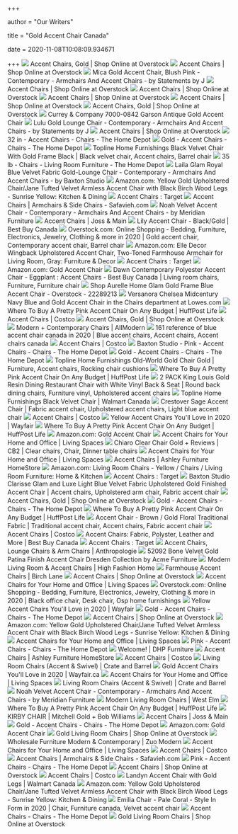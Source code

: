+++
        
author = "Our Writers"
        
title = "Gold Accent Chair Canada"
        
date = 2020-11-08T10:08:09.934671
        
+++
[ ![](https://ak1.ostkcdn.com/images/products/20370472/Carson-Carrington-Keflavik-Mid-century-Mustard-Yellow-Linen-Arm-Chair-9865e033-1792-40a5-8566-fee96f0e3d46_600.jpg?imwidth=480&impolicy=medium)](https://ak1.ostkcdn.com/images/products/20370472/Carson-Carrington-Keflavik-Mid-century-Mustard-Yellow-Linen-Arm-Chair-9865e033-1792-40a5-8566-fee96f0e3d46_600.jpg?imwidth=480&impolicy=medium) Accent Chairs, Gold | Shop Online at Overstock
[ ![](https://ak1.ostkcdn.com/images/products/is/images/direct/9a2fb6e705215e843b1e42d6022bbfbc8f0e8f7a/Mid-Century-Retro-Modern-Fabric-Upholstered-Wooden-Lounge-Chair-Accent-Chair-Living-Room-Sofa.jpg?imwidth=480&impolicy=medium)](https://ak1.ostkcdn.com/images/products/is/images/direct/9a2fb6e705215e843b1e42d6022bbfbc8f0e8f7a/Mid-Century-Retro-Modern-Fabric-Upholstered-Wooden-Lounge-Chair-Accent-Chair-Living-Room-Sofa.jpg?imwidth=480&impolicy=medium) Accent Chairs | Shop Online at Overstock
[ ![](https://st.hzcdn.com/simgs/c751c72b08f4dd64_4-3263/home-design.jpg)](https://st.hzcdn.com/simgs/c751c72b08f4dd64_4-3263/home-design.jpg) Mica Gold Accent Chair, Blush Pink - Contemporary - Armchairs And Accent  Chairs - by Statements by J
[ ![](https://ak1.ostkcdn.com/images/products/is/images/direct/60965d0625dc611ba5aabe58e27755a7bfd9f118/Levine-Accent-Chair.jpg?imwidth=480&impolicy=medium)](https://ak1.ostkcdn.com/images/products/is/images/direct/60965d0625dc611ba5aabe58e27755a7bfd9f118/Levine-Accent-Chair.jpg?imwidth=480&impolicy=medium) Accent Chairs | Shop Online at Overstock
[ ![](https://ak1.ostkcdn.com/images/products/23122919/Carson-Carrington-Fellingsbro-Pleated-Fabric-Accent-Chair-b64ba352-664e-481e-8199-eb1160830583_600.jpg?imwidth=480&impolicy=medium)](https://ak1.ostkcdn.com/images/products/23122919/Carson-Carrington-Fellingsbro-Pleated-Fabric-Accent-Chair-b64ba352-664e-481e-8199-eb1160830583_600.jpg?imwidth=480&impolicy=medium) Accent Chairs | Shop Online at Overstock
[ ![](https://ak1.ostkcdn.com/images/products/is/images/direct/980eb8a2d6a98abbaebe3df545c2b69e558b5d83/Porch-%26-Den-Lyric-Cream-Swoop-Arm-Accent-Chair.jpg?imwidth=480&impolicy=medium)](https://ak1.ostkcdn.com/images/products/is/images/direct/980eb8a2d6a98abbaebe3df545c2b69e558b5d83/Porch-%26-Den-Lyric-Cream-Swoop-Arm-Accent-Chair.jpg?imwidth=480&impolicy=medium) Accent Chairs | Shop Online at Overstock
[ ![](https://ak1.ostkcdn.com/images/products/is/images/direct/561dfb1b7c9d5a5b90eeabcd629bddb6cc371a0c/Slatina-Silky-Velvet-Upholstered-Accent-Chair-with-Gold-Tone-Finished-Base.jpg?imwidth=480&impolicy=medium)](https://ak1.ostkcdn.com/images/products/is/images/direct/561dfb1b7c9d5a5b90eeabcd629bddb6cc371a0c/Slatina-Silky-Velvet-Upholstered-Accent-Chair-with-Gold-Tone-Finished-Base.jpg?imwidth=480&impolicy=medium) Accent Chairs | Shop Online at Overstock
[ ![](https://ak1.ostkcdn.com/images/products/22673604/Ave-Six-Julia-Accent-Chair-with-White-Fur-and-Gold-Legs-91ceae29-ff9f-4e19-868f-5798e29e397e_600.jpg?imwidth=480&impolicy=medium)](https://ak1.ostkcdn.com/images/products/22673604/Ave-Six-Julia-Accent-Chair-with-White-Fur-and-Gold-Legs-91ceae29-ff9f-4e19-868f-5798e29e397e_600.jpg?imwidth=480&impolicy=medium) Accent Chairs, Gold | Shop Online at Overstock
[ ![](https://media.lightingnewyork.com/vendors/crc/gallery/7000-0842_1_.jpg)](https://media.lightingnewyork.com/vendors/crc/gallery/7000-0842_1_.jpg) Currey & Company 7000-0842 Garson Antique Gold Accent Chair
[ ![](https://st.hzcdn.com/simgs/62110504075b2862_4-5349/home-design.jpg)](https://st.hzcdn.com/simgs/62110504075b2862_4-5349/home-design.jpg) Lulu Gold Lounge Chair - Contemporary - Armchairs And Accent Chairs - by  Statements by J
[ ![](https://ak1.ostkcdn.com/images/products/is/images/direct/e613fcce51d0703e9bd8ce58b663ad3552405a6f/Art-Leon-Modern-Velvet-Tufted-Back-Round-Swivel-Accent-Chair.jpg?imwidth=480&impolicy=medium)](https://ak1.ostkcdn.com/images/products/is/images/direct/e613fcce51d0703e9bd8ce58b663ad3552405a6f/Art-Leon-Modern-Velvet-Tufted-Back-Round-Swivel-Accent-Chair.jpg?imwidth=480&impolicy=medium) Accent Chairs | Shop Online at Overstock
[ ![](https://images.homedepot-static.com/productImages/4ecff073-7d5b-4b92-a9b1-6bd85cef8499/svn/pink-and-gold-benjara-accent-chairs-bm193892-64_400.jpg)](https://images.homedepot-static.com/productImages/4ecff073-7d5b-4b92-a9b1-6bd85cef8499/svn/pink-and-gold-benjara-accent-chairs-bm193892-64_400.jpg) 32 in - Accent Chairs - Chairs - The Home Depot
[ ![](https://images.homedepot-static.com/productImages/8519f55c-581c-4c00-b5fc-ff966c073f9f/svn/gold-jennifer-taylor-accent-chairs-2483-959-64_400.jpg)](https://images.homedepot-static.com/productImages/8519f55c-581c-4c00-b5fc-ff966c073f9f/svn/gold-jennifer-taylor-accent-chairs-2483-959-64_400.jpg) Gold - Accent Chairs - Chairs - The Home Depot
[ ![](https://i.pinimg.com/originals/5e/61/38/5e61382b50ca387be60ac959d47fa488.jpg)](https://i.pinimg.com/originals/5e/61/38/5e61382b50ca387be60ac959d47fa488.jpg) Topline Home Furnishings Black Velvet Chair With Gold Frame Black | Black  velvet chair, Accent chairs, Barrel chair
[ ![](https://images.homedepot-static.com/productImages/d5bcf012-c76f-41f8-8267-278cd44e1ed9/svn/navy-blue-accent-chairs-uby286100glg-64_400.jpg)](https://images.homedepot-static.com/productImages/d5bcf012-c76f-41f8-8267-278cd44e1ed9/svn/navy-blue-accent-chairs-uby286100glg-64_400.jpg) 35 lb - Chairs - Living Room Furniture - The Home Depot
[ ![](https://st.hzcdn.com/simgs/0031d0360c4b2dfe_4-5090/home-design.jpg)](https://st.hzcdn.com/simgs/0031d0360c4b2dfe_4-5090/home-design.jpg) Laila Glam Royal Blue Velvet Fabric Gold-Lounge Chair - Contemporary -  Armchairs And Accent Chairs - by Baxton Studio
[ ![](https://images-na.ssl-images-amazon.com/images/I/71jtqbN71qL._AC_SX522_.jpg)](https://images-na.ssl-images-amazon.com/images/I/71jtqbN71qL._AC_SX522_.jpg) Amazon.com: Yellow Gold Upholstered Chair/Jane Tufted Velvet Armless Accent  Chair with Black Birch Wood Legs - Sunrise Yellow: Kitchen & Dining
[ ![](https://target.scene7.com/is/image/Target//GUEST_6327ab47-45f7-463e-b632-18783c46a05b?wid=315&hei=315&qlt=60&fmt=pjpeg)](https://target.scene7.com/is/image/Target//GUEST_6327ab47-45f7-463e-b632-18783c46a05b?wid=315&hei=315&qlt=60&fmt=pjpeg) Accent Chairs : Target
[ ![](https://cdn.safavieh.com/uploads/2019/08/AccentChairs_Banner.jpg)](https://cdn.safavieh.com/uploads/2019/08/AccentChairs_Banner.jpg) Accent Chairs | Armchairs & Side Chairs - Safavieh.com
[ ![](https://st.hzcdn.com/simgs/f2b18e390efca678_9-2221/home-design.jpg)](https://st.hzcdn.com/simgs/f2b18e390efca678_9-2221/home-design.jpg) Noah Velvet Accent Chair - Contemporary - Armchairs And Accent Chairs - by  Meridian Furniture
[ ![](https://secure.img1-fg.wfcdn.com/im/27878046/resize-h600-w600%5Ecompr-r85/5209/52097729/Accent+Chairs.jpg)](https://secure.img1-fg.wfcdn.com/im/27878046/resize-h600-w600%5Ecompr-r85/5209/52097729/Accent+Chairs.jpg) Accent Chairs | Joss & Main
[ ![](https://multimedia.bbycastatic.ca/multimedia/products/500x500/149/14932/14932648.jpg)](https://multimedia.bbycastatic.ca/multimedia/products/500x500/149/14932/14932648.jpg) Lily Accent Chair - Black/Gold | Best Buy Canada
[ ![](https://i.pinimg.com/originals/21/75/7f/21757f38a108da47c14a4cd9ec6bc92f.jpg)](https://i.pinimg.com/originals/21/75/7f/21757f38a108da47c14a4cd9ec6bc92f.jpg) Overstock.com: Online Shopping - Bedding, Furniture, Electronics, Jewelry,  Clothing & more in 2020 | Gold accent chair, Contemporary accent chair,  Barrel chair
[ ![](https://images-na.ssl-images-amazon.com/images/I/81sRmpM66uL._AC_SL1500_.jpg)](https://images-na.ssl-images-amazon.com/images/I/81sRmpM66uL._AC_SL1500_.jpg) Amazon.com: Elle Decor Wingback Upholstered Accent Chair, Two-Toned  Farmhouse Armchair for Living Room, Gray: Furniture & Decor
[ ![](https://target.scene7.com/is/image/Target/GUEST_26e2fb3b-8ed6-49d9-a085-aff27e65bd0e)](https://target.scene7.com/is/image/Target/GUEST_26e2fb3b-8ed6-49d9-a085-aff27e65bd0e) Accent Chairs : Target
[ ![](https://m.media-amazon.com/images/I/7117XndpV5L._AC_UY218_.jpg)](https://m.media-amazon.com/images/I/7117XndpV5L._AC_UY218_.jpg) Amazon.com: Gold Accent Chair
[ ![](https://i.pinimg.com/originals/ca/eb/04/caeb04decd62a9107c19fdc98042f0b3.jpg)](https://i.pinimg.com/originals/ca/eb/04/caeb04decd62a9107c19fdc98042f0b3.jpg) Dawn Contemporary Polyester Accent Chair - Eggplant : Accent Chairs - Best  Buy Canada | Living room chairs, Furniture, Furniture chair
[ ![](https://ak1.ostkcdn.com/images/products/22289213/Metallic-Blue-and-Gold-Contemporary-Modern-Eclectic-Arm-Chair-608281ae-59cc-44e9-bacb-b5a62f36becb_600.jpg)](https://ak1.ostkcdn.com/images/products/22289213/Metallic-Blue-and-Gold-Contemporary-Modern-Eclectic-Arm-Chair-608281ae-59cc-44e9-bacb-b5a62f36becb_600.jpg) Shop Aurelle Home Glam Gold Frame Blue Accent Chair - Overstock - 22289213
[ ![](http://mobileimages.lowes.com/product/converted/816780/816780029311.jpg)](http://mobileimages.lowes.com/product/converted/816780/816780029311.jpg) Versanora Chelsea Midcentury Navy Blue and Gold Accent Chair in the Chairs  department at Lowes.com
[ ![](https://img.huffingtonpost.com/asset/5c76fe9236000006186b0277.png?ops=scalefit_960_noupscale)](https://img.huffingtonpost.com/asset/5c76fe9236000006186b0277.png?ops=scalefit_960_noupscale) Where To Buy A Pretty Pink Accent Chair On Any Budget | HuffPost Life
[ ![](https://images.costco-static.com/ImageDelivery/imageService?profileId=12026540&imageId=100385817-847__1&recipeName=350)](https://images.costco-static.com/ImageDelivery/imageService?profileId=12026540&imageId=100385817-847__1&recipeName=350) Accent Chairs | Costco
[ ![](https://ak1.ostkcdn.com/images/products/30721926/Martha-Stewart-Halleck-Gold-Accent-Chair-bd8ede29-edb8-412b-815e-371f9ae3faf8_600.jpg?imwidth=480&impolicy=medium)](https://ak1.ostkcdn.com/images/products/30721926/Martha-Stewart-Halleck-Gold-Accent-Chair-bd8ede29-edb8-412b-815e-371f9ae3faf8_600.jpg?imwidth=480&impolicy=medium) Accent Chairs, Gold | Shop Online at Overstock
[ ![](https://secure.img1-fg.wfcdn.com/im/83567715/resize-h600-w600%5Ecompr-r85/3276/32769481/Accent+Chairs.jpg)](https://secure.img1-fg.wfcdn.com/im/83567715/resize-h600-w600%5Ecompr-r85/3276/32769481/Accent+Chairs.jpg) Modern + Contemporary Chairs | AllModern
[ ![](https://i.pinimg.com/originals/09/04/d0/0904d031bccdd019ba28bab7b9501e27.jpg)](https://i.pinimg.com/originals/09/04/d0/0904d031bccdd019ba28bab7b9501e27.jpg) 161 reference of blue accent chair canada in 2020 | Blue accent chairs, Accent  chairs, Accent chairs canada
[ ![](https://images.costco-static.com/ImageDelivery/imageService?profileId=12026540&imageId=100569431-847__1&recipeName=350)](https://images.costco-static.com/ImageDelivery/imageService?profileId=12026540&imageId=100569431-847__1&recipeName=350) Accent Chairs | Costco
[ ![](https://images.homedepot-static.com/productImages/65a14416-9ff6-4a00-8005-e35e741c55c8/svn/light-pink-and-gold-baxton-studio-accent-chairs-157-8861-hd-64_400.jpg)](https://images.homedepot-static.com/productImages/65a14416-9ff6-4a00-8005-e35e741c55c8/svn/light-pink-and-gold-baxton-studio-accent-chairs-157-8861-hd-64_400.jpg) Baxton Studio - Pink - Accent Chairs - Chairs - The Home Depot
[ ![](https://images.homedepot-static.com/productImages/519eeeab-706e-4665-9aab-62403cb18df7/svn/18-in-flash-furniture-accent-chairs-xsgold-64_400.jpg)](https://images.homedepot-static.com/productImages/519eeeab-706e-4665-9aab-62403cb18df7/svn/18-in-flash-furniture-accent-chairs-xsgold-64_400.jpg) Gold - Accent Chairs - Chairs - The Home Depot
[ ![](https://i.pinimg.com/originals/41/0f/a0/410fa0e314b6b964695fa17a32c499c4.jpg)](https://i.pinimg.com/originals/41/0f/a0/410fa0e314b6b964695fa17a32c499c4.jpg) Topline Home Furnishings Old-World Gold Chair Gold | Furniture, Accent  chairs, Rocking chair cushions
[ ![](https://img.huffingtonpost.com/asset/5c76ff233600008c186b0278.png?ops=scalefit_960_noupscale)](https://img.huffingtonpost.com/asset/5c76ff233600008c186b0278.png?ops=scalefit_960_noupscale) Where To Buy A Pretty Pink Accent Chair On Any Budget | HuffPost Life
[ ![](https://i.pinimg.com/474x/fe/4f/3f/fe4f3f63bd59809493e12171eff25ebe.jpg)](https://i.pinimg.com/474x/fe/4f/3f/fe4f3f63bd59809493e12171eff25ebe.jpg) 2 PACK King Louis Gold Resin Dining Restaurant Chair with White Vinyl Back  & Seat | Round back dining chairs, Furniture vinyl, Upholstered accent  chairs
[ ![](https://i5.walmartimages.ca/images/Large/762/958/6000199762958.jpg)](https://i5.walmartimages.ca/images/Large/762/958/6000199762958.jpg) Topline Home Furnishings Black Velvet Chair | Walmart Canada
[ ![](https://i.pinimg.com/originals/fa/2c/54/fa2c54a3b3bf03bba20ca357eb69dbd8.jpg)](https://i.pinimg.com/originals/fa/2c/54/fa2c54a3b3bf03bba20ca357eb69dbd8.jpg) Crestover Sage Accent Chair | Fabric accent chair, Upholstered accent chairs,  Light blue accent chair
[ ![](https://images.costco-static.com/ImageDelivery/imageService?profileId=12026540&imageId=100569389-847__1&recipeName=350)](https://images.costco-static.com/ImageDelivery/imageService?profileId=12026540&imageId=100569389-847__1&recipeName=350) Accent Chairs | Costco
[ ![](https://secure.img1-fg.wfcdn.com/im/66337825/compr-r85/4093/40931451/default.jpg)](https://secure.img1-fg.wfcdn.com/im/66337825/compr-r85/4093/40931451/default.jpg) Yellow Accent Chairs You'll Love in 2020 | Wayfair
[ ![](https://img.huffingtonpost.com/asset/5c76fe3436000006186b0274.png?ops=scalefit_960_noupscale)](https://img.huffingtonpost.com/asset/5c76fe3436000006186b0274.png?ops=scalefit_960_noupscale) Where To Buy A Pretty Pink Accent Chair On Any Budget | HuffPost Life
[ ![](https://m.media-amazon.com/images/I/61vq-LJLKhL._AC_UY218_.jpg)](https://m.media-amazon.com/images/I/61vq-LJLKhL._AC_UY218_.jpg) Amazon.com: Gold Accent Chair
[ ![](https://www.livingspaces.com/globalassets/productassets/200000-299999/260000-269999/260000-260999/260900-260999/260984/260984_yellow_fabric_accent_chair_signature_01.jpg?w=446&h=296&mode=pad)](https://www.livingspaces.com/globalassets/productassets/200000-299999/260000-269999/260000-260999/260900-260999/260984/260984_yellow_fabric_accent_chair_signature_01.jpg?w=446&h=296&mode=pad) Accent Chairs for Your Home and Office | Living Spaces
[ ![](https://i.pinimg.com/originals/a0/1b/68/a01b6850b264a640d3b8780ffb0bcbc0.png)](https://i.pinimg.com/originals/a0/1b/68/a01b6850b264a640d3b8780ffb0bcbc0.png) Chiaro Clear Chair Gold + Reviews | CB2 | Clear chairs, Chair, Dinner table  chairs
[ ![](https://www.livingspaces.com/globalassets/productassets/200000-299999/250000-259999/253000-253999/253700-253799/253756/253756_multicolor_fabric_accent_chair_v2_signature_01.jpg?w=446&h=296&mode=pad)](https://www.livingspaces.com/globalassets/productassets/200000-299999/250000-259999/253000-253999/253700-253799/253756/253756_multicolor_fabric_accent_chair_v2_signature_01.jpg?w=446&h=296&mode=pad) Accent Chairs for Your Home and Office | Living Spaces
[ ![](https://ashleyfurniture.scene7.com/is/image/AshleyFurniture/A3000064-SW-KO?$AFHS-Grid-1X$)](https://ashleyfurniture.scene7.com/is/image/AshleyFurniture/A3000064-SW-KO?$AFHS-Grid-1X$) Accent Chairs | Ashley Furniture HomeStore
[ ![](https://m.media-amazon.com/images/I/716iXsItM8L._AC_UL320_.jpg)](https://m.media-amazon.com/images/I/716iXsItM8L._AC_UL320_.jpg) Amazon.com: Living Room Chairs - Yellow / Chairs / Living Room Furniture:  Home & Kitchen
[ ![](https://target.scene7.com/is/image/Target//GUEST_b7d9c16d-f51c-40ab-800f-2c2df8ec85d8?wid=315&hei=315&qlt=60&fmt=pjpeg)](https://target.scene7.com/is/image/Target//GUEST_b7d9c16d-f51c-40ab-800f-2c2df8ec85d8?wid=315&hei=315&qlt=60&fmt=pjpeg) Accent Chairs : Target
[ ![](https://i.pinimg.com/originals/20/05/e8/2005e850d2157c06f01c4fcdeef17207.jpg)](https://i.pinimg.com/originals/20/05/e8/2005e850d2157c06f01c4fcdeef17207.jpg) Baxton Studio Clarisse Glam and Luxe Light Blue Velvet Fabric Upholstered  Gold Finished Accent Chair | Accent chairs, Upholstered arm chair, Fabric accent  chair
[ ![](https://ak1.ostkcdn.com/images/products/29794987/Grafton-Home-Gray-and-Gold-Splatter-Accent-Chair-95038b00-3ce3-4f2e-b0c9-3dcdd6b8ff54_600.jpg?imwidth=480&impolicy=medium)](https://ak1.ostkcdn.com/images/products/29794987/Grafton-Home-Gray-and-Gold-Splatter-Accent-Chair-95038b00-3ce3-4f2e-b0c9-3dcdd6b8ff54_600.jpg?imwidth=480&impolicy=medium) Accent Chairs, Gold | Shop Online at Overstock
[ ![](https://images.homedepot-static.com/productImages/a0fc311f-b6ae-41fd-80dd-f727ae276823/svn/gold-jennifer-taylor-accent-chairs-63320-1-959-64_400.jpg)](https://images.homedepot-static.com/productImages/a0fc311f-b6ae-41fd-80dd-f727ae276823/svn/gold-jennifer-taylor-accent-chairs-63320-1-959-64_400.jpg) Gold - Accent Chairs - Chairs - The Home Depot
[ ![](https://img.huffingtonpost.com/asset/5c76fdd82300007f0122a175.png?ops=scalefit_960_noupscale)](https://img.huffingtonpost.com/asset/5c76fdd82300007f0122a175.png?ops=scalefit_960_noupscale) Where To Buy A Pretty Pink Accent Chair On Any Budget | HuffPost Life
[ ![](https://i.pinimg.com/originals/3a/4f/4d/3a4f4d39bc2b8cb3c3ef092d4730a827.jpg)](https://i.pinimg.com/originals/3a/4f/4d/3a4f4d39bc2b8cb3c3ef092d4730a827.jpg) Accent Chair - Brown / Gold Floral Traditional Fabric | Traditional accent  chair, Accent chairs, Fabric accent chair
[ ![](https://images.costco-static.com/ImageDelivery/imageService?profileId=12026540&imageId=100652307-847__1&recipeName=350)](https://images.costco-static.com/ImageDelivery/imageService?profileId=12026540&imageId=100652307-847__1&recipeName=350) Accent Chairs | Costco
[ ![](https://multimedia.bbycastatic.ca/multimedia/products/500x500/133/13364/13364426.jpg)](https://multimedia.bbycastatic.ca/multimedia/products/500x500/133/13364/13364426.jpg) Accent Chairs: Fabric, Polyster, Leather and More | Best Buy Canada
[ ![](https://target.scene7.com/is/image/Target/GUEST_923e42b8-e2a4-4027-ad56-29ca8460f817?wid=315&hei=315&qlt=60&fmt=pjpeg)](https://target.scene7.com/is/image/Target/GUEST_923e42b8-e2a4-4027-ad56-29ca8460f817?wid=315&hei=315&qlt=60&fmt=pjpeg) Accent Chairs : Target
[ ![](https://s7d5.scene7.com/is/image/Anthropologie/44704658_068_b?$an-category$&qlt=80&fit=constrain)](https://s7d5.scene7.com/is/image/Anthropologie/44704658_068_b?$an-category$&qlt=80&fit=constrain) Accent Chairs, Lounge Chairs & Arm Chairs | Anthropologie
[ ![](https://themansionfurniture.com/30957-large_default/52092-bone-velvet-gold-patina-finish-accent-chair-dresden-collection-by-acme-furniture.jpg)](https://themansionfurniture.com/30957-large_default/52092-bone-velvet-gold-patina-finish-accent-chair-dresden-collection-by-acme-furniture.jpg) 52092 Bone Velvet Gold Patina Finish Accent Chair Dresden Collection by  Acme Furniture
[ ![](https://cdn.shopify.com/s/files/1/0225/2528/0331/collections/collection-hero-placeholder_57709a77-23be-4352-9d44-4f8fb64ea1b2_2000x.jpg?v=1563917070)](https://cdn.shopify.com/s/files/1/0225/2528/0331/collections/collection-hero-placeholder_57709a77-23be-4352-9d44-4f8fb64ea1b2_2000x.jpg?v=1563917070) Modern Living Room & Accent Chairs | High Fashion Home
[ ![](https://secure.img1-fg.wfcdn.com/im/35219411/resize-h600-w600%5Ecompr-r85/7400/74002678/Accent+Chairs.jpg)](https://secure.img1-fg.wfcdn.com/im/35219411/resize-h600-w600%5Ecompr-r85/7400/74002678/Accent+Chairs.jpg) Farmhouse Accent Chairs | Birch Lane
[ ![](https://ak1.ostkcdn.com/images/products/is/images/direct/2cfd69da350e33d056053a454a39866b74c8c3e6/Natalie-Velvet-Barrel-Accent-Chair-with-Metal-Legs.jpg?imwidth=480&impolicy=medium)](https://ak1.ostkcdn.com/images/products/is/images/direct/2cfd69da350e33d056053a454a39866b74c8c3e6/Natalie-Velvet-Barrel-Accent-Chair-with-Metal-Legs.jpg?imwidth=480&impolicy=medium) Accent Chairs | Shop Online at Overstock
[ ![](https://www.livingspaces.com/globalassets/productassets/200000-299999/260000-269999/262000-262999/262300-262399/262333/262333_white_metal_accent_chair_signature_01.jpg?w=446&h=296&mode=pad)](https://www.livingspaces.com/globalassets/productassets/200000-299999/260000-269999/262000-262999/262300-262399/262333/262333_white_metal_accent_chair_signature_01.jpg?w=446&h=296&mode=pad) Accent Chairs for Your Home and Office | Living Spaces
[ ![](https://i.pinimg.com/originals/db/be/cc/dbbecc4d7b94235a7ee59531f6dd46c0.jpg)](https://i.pinimg.com/originals/db/be/cc/dbbecc4d7b94235a7ee59531f6dd46c0.jpg) Overstock.com: Online Shopping - Bedding, Furniture, Electronics, Jewelry,  Clothing & more in 2020 | Black office chair, Desk chair, Osp home  furnishings
[ ![](https://secure.img1-fg.wfcdn.com/im/49490772/compr-r85/6166/61669709/default.jpg)](https://secure.img1-fg.wfcdn.com/im/49490772/compr-r85/6166/61669709/default.jpg) Yellow Accent Chairs You'll Love in 2020 | Wayfair
[ ![](https://images.homedepot-static.com/productImages/5659ee2c-5b1b-4fb8-a59e-e0977af1cf86/svn/beige-gold-safavieh-accent-chairs-ach6201b-set2-64_400.jpg)](https://images.homedepot-static.com/productImages/5659ee2c-5b1b-4fb8-a59e-e0977af1cf86/svn/beige-gold-safavieh-accent-chairs-ach6201b-set2-64_400.jpg) Gold - Accent Chairs - Chairs - The Home Depot
[ ![](https://ak1.ostkcdn.com/images/products/is/images/direct/1bd258c8895dcdefa95b3d2dccf17fcd73518960/Carson-Carrington-Ulmjarv-Tufted-Accent-Chair.jpg?imwidth=480&impolicy=medium)](https://ak1.ostkcdn.com/images/products/is/images/direct/1bd258c8895dcdefa95b3d2dccf17fcd73518960/Carson-Carrington-Ulmjarv-Tufted-Accent-Chair.jpg?imwidth=480&impolicy=medium) Accent Chairs | Shop Online at Overstock
[ ![](https://m.media-amazon.com/images/I/612kqA3ixEL._AC_UL400_.jpg)](https://m.media-amazon.com/images/I/612kqA3ixEL._AC_UL400_.jpg) Amazon.com: Yellow Gold Upholstered Chair/Jane Tufted Velvet Armless Accent  Chair with Black Birch Wood Legs - Sunrise Yellow: Kitchen & Dining
[ ![](https://www.livingspaces.com/globalassets/productassets/200000-299999/240000-249999/244000-244999/244600-244699/244646/244646_blue_fabric_accent_chair_v2_signature_01.jpg?w=446&h=296&mode=pad)](https://www.livingspaces.com/globalassets/productassets/200000-299999/240000-249999/244000-244999/244600-244699/244646/244646_blue_fabric_accent_chair_v2_signature_01.jpg?w=446&h=296&mode=pad) Accent Chairs for Your Home and Office | Living Spaces
[ ![](https://images.homedepot-static.com/productImages/de6564ad-b31a-4295-bcf1-3aa875bd40f5/svn/pink-boyel-living-accent-chairs-wf-hfsn-131pk-64_400.jpg)](https://images.homedepot-static.com/productImages/de6564ad-b31a-4295-bcf1-3aa875bd40f5/svn/pink-boyel-living-accent-chairs-wf-hfsn-131pk-64_400.jpg) Pink - Accent Chairs - Chairs - The Home Depot
[ ![](https://www.dhpfurniture.com/eng/CMS/000000000chair.png)](https://www.dhpfurniture.com/eng/CMS/000000000chair.png) Welcome! | DHP Furniture
[ ![](https://ashleyfurniture.scene7.com/is/image/AshleyFurniture/A3000227-SW-P1-KO?$AFHS-Grid-1X$)](https://ashleyfurniture.scene7.com/is/image/AshleyFurniture/A3000227-SW-P1-KO?$AFHS-Grid-1X$) Accent Chairs | Ashley Furniture HomeStore
[ ![](https://images.costco-static.com/ImageDelivery/imageService?profileId=12026540&imageId=1363094-847__1&recipeName=350)](https://images.costco-static.com/ImageDelivery/imageService?profileId=12026540&imageId=1363094-847__1&recipeName=350) Accent Chairs | Costco
[ ![](https://images.crateandbarrel.com/is/image/Crate/CavettLthrChrSumatraSSS20_1x1/$web_plp_card_mobile$/200512112321/cavett-leather-wood-frame-chair.jpg)](https://images.crateandbarrel.com/is/image/Crate/CavettLthrChrSumatraSSS20_1x1/$web_plp_card_mobile$/200512112321/cavett-leather-wood-frame-chair.jpg) Living Room Chairs (Accent & Swivel) | Crate and Barrel
[ ![](https://secure.img1-fg.wfcdn.com/im/62387693/resize-h160-w160%5Ecompr-r85/1244/124451931/Gold+Chicopee+ARMCHAIR.jpg)](https://secure.img1-fg.wfcdn.com/im/62387693/resize-h160-w160%5Ecompr-r85/1244/124451931/Gold+Chicopee+ARMCHAIR.jpg) Gold Accent Chairs You'll Love in 2020 | Wayfair.ca
[ ![](https://www.livingspaces.com/globalassets/productassets/200000-299999/250000-259999/256000-256999/256000-256099/256083/256083_brown_fabric_accent_chair_signature_01.jpg?w=446&h=296&mode=pad)](https://www.livingspaces.com/globalassets/productassets/200000-299999/250000-259999/256000-256999/256000-256099/256083/256083_brown_fabric_accent_chair_signature_01.jpg?w=446&h=296&mode=pad) Accent Chairs for Your Home and Office | Living Spaces
[ ![](https://images.crateandbarrel.com/is/image/Crate/CalderChairSOSSF20_1x1/$web_plp_card_mobile$/200630092350/calder-chair.jpg)](https://images.crateandbarrel.com/is/image/Crate/CalderChairSOSSF20_1x1/$web_plp_card_mobile$/200630092350/calder-chair.jpg) Living Room Chairs (Accent & Swivel) | Crate and Barrel
[ ![](https://st.hzcdn.com/fimgs/fe6180f60eba2ee4_6080-w300-h300-b1-p10--.jpg)](https://st.hzcdn.com/fimgs/fe6180f60eba2ee4_6080-w300-h300-b1-p10--.jpg) Noah Velvet Accent Chair - Contemporary - Armchairs And Accent Chairs - by  Meridian Furniture
[ ![](https://www.westelm.com/weimgs/rk/images/wcm/products/202042/0100/deco-iron-back-chair-1-c.jpg)](https://www.westelm.com/weimgs/rk/images/wcm/products/202042/0100/deco-iron-back-chair-1-c.jpg) Modern Living Room Chairs | West Elm
[ ![](https://img.huffingtonpost.com/asset/5c770c1f2400000802a29ca5.jpeg?cache=6t8AeQMwxl&ops=crop_0_1057_5000_3943%2Cscalefit_720_noupscale)](https://img.huffingtonpost.com/asset/5c770c1f2400000802a29ca5.jpeg?cache=6t8AeQMwxl&ops=crop_0_1057_5000_3943%2Cscalefit_720_noupscale) Where To Buy A Pretty Pink Accent Chair On Any Budget | HuffPost Life
[ ![](https://www.mgbwhome.com/dw/image/v2/BBDJ_PRD/on/demandware.static/-/Sites-mgbw-master/default/dwdffbf232/images/hi-res/Kirby_1900-005T_Sherpa-Natural_104264_HERO.jpg?sw=2000&sh=2000&sm=fit)](https://www.mgbwhome.com/dw/image/v2/BBDJ_PRD/on/demandware.static/-/Sites-mgbw-master/default/dwdffbf232/images/hi-res/Kirby_1900-005T_Sherpa-Natural_104264_HERO.jpg?sw=2000&sh=2000&sm=fit) KIRBY CHAIR | Mitchell Gold + Bob Williams
[ ![](https://secure.img1-fg.wfcdn.com/im/14995337/resize-h310-w310%5Ecompr-r85/5219/52195963/cloyd-swivel-armchair.jpg)](https://secure.img1-fg.wfcdn.com/im/14995337/resize-h310-w310%5Ecompr-r85/5219/52195963/cloyd-swivel-armchair.jpg) Accent Chairs | Joss & Main
[ ![](https://images.homedepot-static.com/productImages/76de4631-3a5e-4c9a-acd3-f83e4d1e1657/svn/gold-titan-lighting-accent-chairs-tn-892327-64_400.jpg)](https://images.homedepot-static.com/productImages/76de4631-3a5e-4c9a-acd3-f83e4d1e1657/svn/gold-titan-lighting-accent-chairs-tn-892327-64_400.jpg) Gold - Accent Chairs - Chairs - The Home Depot
[ ![](https://m.media-amazon.com/images/I/51Z1eBfRw+L._AC_UY218_.jpg)](https://m.media-amazon.com/images/I/51Z1eBfRw+L._AC_UY218_.jpg) Amazon.com: Gold Accent Chair
[ ![](https://ak1.ostkcdn.com/images/products/is/images/direct/22b7d1c50879131bf6614c82b34c14099a354de6/Elon-Contemporary-Velvet-Upholstered-Accent-Chair%2C-Blue.jpg?imwidth=480&impolicy=medium)](https://ak1.ostkcdn.com/images/products/is/images/direct/22b7d1c50879131bf6614c82b34c14099a354de6/Elon-Contemporary-Velvet-Upholstered-Accent-Chair%2C-Blue.jpg?imwidth=480&impolicy=medium) Gold Living Room Chairs | Shop Online at Overstock
[ ![](https://zuomod.com/image/cache/catalog/products/2019/Single/101753-1-270x270.jpg)](https://zuomod.com/image/cache/catalog/products/2019/Single/101753-1-270x270.jpg) Wholesale Furniture Modern & Contemporary | Zuo Modern
[ ![](https://www.livingspaces.com/globalassets/productassets/200000-299999/240000-249999/244000-244999/244400-244499/244491/244491_blue_fabric_accent_chair_v2_signature_01.jpg?w=446&h=296&mode=pad)](https://www.livingspaces.com/globalassets/productassets/200000-299999/240000-249999/244000-244999/244400-244499/244491/244491_blue_fabric_accent_chair_v2_signature_01.jpg?w=446&h=296&mode=pad) Accent Chairs for Your Home and Office | Living Spaces
[ ![](https://images.costco-static.com/ImageDelivery/imageService?profileId=12026540&imageId=1441141-847__1&recipeName=350)](https://images.costco-static.com/ImageDelivery/imageService?profileId=12026540&imageId=1441141-847__1&recipeName=350) Accent Chairs | Costco
[ ![](https://cdn.safavieh.com/furniture/ach/small/ach4505e-front.jpg)](https://cdn.safavieh.com/furniture/ach/small/ach4505e-front.jpg) Accent Chairs | Armchairs & Side Chairs - Safavieh.com
[ ![](https://images.homedepot-static.com/productImages/af57d1d9-387b-45bb-b77b-a49f5d8349d6/svn/light-pink-and-gold-baxton-studio-accent-chairs-157-9789-hd-64_400.jpg)](https://images.homedepot-static.com/productImages/af57d1d9-387b-45bb-b77b-a49f5d8349d6/svn/light-pink-and-gold-baxton-studio-accent-chairs-157-9789-hd-64_400.jpg) Pink - Accent Chairs - Chairs - The Home Depot
[ ![](https://ak1.ostkcdn.com/images/products/is/images/direct/4ba896bba1c8947cd46a02b6840ed71823729690/Casper-Industrial-Accent-Chair.jpg?imwidth=480&impolicy=medium)](https://ak1.ostkcdn.com/images/products/is/images/direct/4ba896bba1c8947cd46a02b6840ed71823729690/Casper-Industrial-Accent-Chair.jpg?imwidth=480&impolicy=medium) Accent Chairs | Shop Online at Overstock
[ ![](https://images.costco-static.com/ImageDelivery/imageService?profileId=12026540&imageId=1356673-847__1&recipeName=350)](https://images.costco-static.com/ImageDelivery/imageService?profileId=12026540&imageId=1356673-847__1&recipeName=350) Accent Chairs | Costco
[ ![](https://i5.walmartimages.ca/images/Enlarge/431/587/6000200431587.jpg)](https://i5.walmartimages.ca/images/Enlarge/431/587/6000200431587.jpg) Landyn Accent Chair with Gold Legs | Walmart Canada
[ ![](https://m.media-amazon.com/images/I/61JUY63Ir9L._AC_UL400_.jpg)](https://m.media-amazon.com/images/I/61JUY63Ir9L._AC_UL400_.jpg) Amazon.com: Yellow Gold Upholstered Chair/Jane Tufted Velvet Armless Accent  Chair with Black Birch Wood Legs - Sunrise Yellow: Kitchen & Dining
[ ![](https://i.pinimg.com/originals/ab/b2/d5/abb2d509cf0040c84d6aa639b21d6351.jpg)](https://i.pinimg.com/originals/ab/b2/d5/abb2d509cf0040c84d6aa639b21d6351.jpg) Emilia Chair - Pale Coral - Style In Form in 2020 | Chair, Furniture canada,  Velvet accent chair
[ ![](https://images.homedepot-static.com/productImages/45d23d2d-c0c7-4cb6-b436-46eb3d5dd164/svn/beige-jayden-creation-accent-chairs-hm18223-beige-s2-64_400.jpg)](https://images.homedepot-static.com/productImages/45d23d2d-c0c7-4cb6-b436-46eb3d5dd164/svn/beige-jayden-creation-accent-chairs-hm18223-beige-s2-64_400.jpg) Accent Chairs - Chairs - The Home Depot
[ ![](https://ak1.ostkcdn.com/images/products/is/images/direct/7530bd4b33030180937d263d821d99726cce5bfa/ACME-Benny-Accent-Chair-in-Velvet-and-Gold.jpg?imwidth=480&impolicy=medium)](https://ak1.ostkcdn.com/images/products/is/images/direct/7530bd4b33030180937d263d821d99726cce5bfa/ACME-Benny-Accent-Chair-in-Velvet-and-Gold.jpg?imwidth=480&impolicy=medium) Gold Living Room Chairs | Shop Online at Overstock
